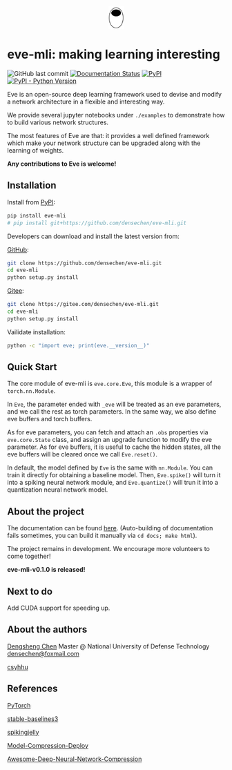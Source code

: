 <center>
<img src="images/logo.png" width="37" height="52" alt="logo" />
</center>

# eve-mli: making learning interesting

![GitHub last commit](https://img.shields.io/github/last-commit/densechen/eve-mli) [![Documentation Status](https://readthedocs.org/projects/eve-mli/badge/?version=latest)](https://eve-mli.readthedocs.io/en/latest/?badge=latest) [![PyPI](https://img.shields.io/pypi/v/eve-mli)](https://pypi.org/project/eve-mli) [![PyPI - Python Version](https://img.shields.io/pypi/pyversions/eve-mli)](https://pypi.org/project/eve-mli)

Eve is an open-source deep learning framework used to devise and modify a network architecture in a flexible and interesting way.

We provide several jupyter notebooks under `./examples` to demonstrate how to build various network structures.

The most features of Eve are that: it provides a well defined framework which make your network structure can be upgraded along with the learning of weights.

**Any contributions to Eve is welcome!**

## Installation

Install from [PyPI](https://pypi.org/project/eve-mli/):

```bash
pip install eve-mli
# pip install git+https://github.com/densechen/eve-mli.git
```

Developers can download and install the latest version from:

[GitHub](https://github.com/densechen/eve-mli):

```bash
git clone https://github.com/densechen/eve-mli.git
cd eve-mli
python setup.py install
```

[Gitee](https://gitee.com/densechen/eve-mli.git):

```bash
git clone https://gitee.com/densechen/eve-mli.git
cd eve-mli
python setup.py install
```


Vailidate installation:

```bash
python -c "import eve; print(eve.__version__)"
```


## Quick Start

The core module of eve-mli is `eve.core.Eve`, this module is a wrapper of `torch.nn.Module`. 

In `Eve`, the parameter ended with `_eve` will be treated as an eve parameters, and we call the rest as torch parameters. In the same way, we also define eve buffers and torch buffers. 

As for eve parameters, you can fetch and attach an `.obs` properties via `eve.core.State` class, and assign an upgrade
function to modify the eve parameter. As for eve buffers, it is useful to cache the hidden states, all the eve buffers will be cleared
once we call `Eve.reset()`. 

In default, the model defined by `Eve` is the same with `nn.Module`. You can train it directly for obtaining a baseline model. Then, `Eve.spike()` will turn it into a spiking neural network module, and `Eve.quantize()` will trun it into a quantization neural network model.

## About the project

The documentation can be found [here](https://eve-mli.readthedocs.io).
(Auto-building of documentation fails sometimes, you can build it manually via ```cd docs; make html```).

The project remains in development. We encourage more volunteers to come together!

**eve-mli-v0.1.0 is released!**

## Next to do

Add CUDA support for speeding up.

## About the authors

[Dengsheng Chen](https://densechen.github.io)
Master @ National University of Defense Technology
densechen@foxmail.com

[csyhhu](https://github.com/csyhhu)

## References

[PyTorch](https://github.com/pytorch/pytorch)

[stable-baselines3](https://github.com/DLR-RM/stable-baselines3)

[spikingjelly](https://github.com/fangwei123456/spikingjelly)

[Model-Compression-Deploy](https://github.com/666DZY666/Model-Compression-Deploy)

[Awesome-Deep-Neural-Network-Compression](https://github.com/csyhhu/Awesome-Deep-Neural-Network-Compression)